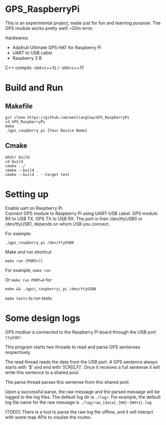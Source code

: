 # GPS\_RaspberryPi
This is an experimental project, made just for fun and learning purpose.  The GPS module works pretty well!  ~20m error.

Hardwares:
  * Adafruit Ultimate GPS HAT for Raspberry Pi
  * UART to USB cabel
  * Raspberry 3 B
  
C++ compile -std=c++1z / -std=c++17

# Build and Run

## Makefile
```
git clone https://github.com/wenlianglaw/GPS_RaspberryPi
cd GPS_RaspberryPi
make
./gps_raspberry_pi {Your Device Name}
```

## Cmake
```
mkdir build
cd build
cmake ../
cmake --build .
cmake --build . --target test
```

# Setting up
Enable uart on Raspberry Pi.  
Connect GPS module to Raspberry Pi using UART-USB cabel.  GPS module RX to USB TX.  GPS TX to USB RX.
The port is then /dev/ttyUSB0 or /dev/ttyUSB1, depends on which USB you connect.


For example:

```
./gps_raspberry_pi /dev/ttyUSB0
```

Make and run shortcut

```make run [PORT=?]```

For example, ```make run```

Or ```make run PORT=0``` for 

```
make && ./gps\_raspberry\_pi /dev/ttyUSB0
```


```make tests``` to run tests.

# Some design logs
GPS modlue is connected to the Raspberry Pi board through the USB port `ttyUSB?`.

This program starts two threads to read and parse GPS sentenses respectively.

The read thread reads the data from the USB port.  A GPS sentence always starts with '$' and end with '[CR][LF]'.  Once it receives a full sentense it will write this sentence to a shared pool.

The parse thread parses this sentense from this shared pool.

Upon a successful parse, the raw message and the parsed message will be logged to the log files.  The default log dir is `./log/`.  For example, the default log file name for the raw message is ```./log/raw_{date}_{HH}-{HH+1}.log```.

(TODO)
There is a tool to parse the raw log file offline, and it will interact with some map APIs to visulize the routes.
